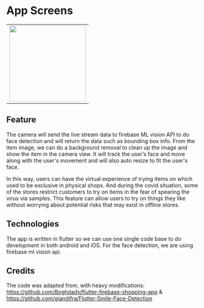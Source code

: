 # App Screens
<div style="text-align: center"><table><tr>
  <td style="text-align: center">
    <img src="https://github.com/ShopeeUltraHackathon2021/GroupH3/blob/master/shopping-app/assets/images/demo.gif" width="200"/></a>
</td>
</tr></table></div>
     


## Feature
The camera will send the live stream data to firebase ML vision API to do face detection and will return the data such as bounding box info. 
From the item image, we can do a background removal to clean up the image and show the item in the camera view. It will track the user’s face and move along with the user's movement and will also auto resize to fit the user's face. 

In this way, users can have the virtual experience of trying items on which used to be exclusive in physical shops. And during the covid situation, some of the stores restrict customers to try on items in the fear of spearing the virus via samples. This feature can allow users to try on things they like without worrying about potential risks that may exist in offline stores. 

## Technologies
The app is written in flutter so we can use one single code base to do development in both android and iOS. For the face detection, we are using firebase ml vision api.

## Credits
The code was adapted from, with heavy modifications: https://github.com/Boghdady/flutter-firebase-shopping-app & https://github.com/giandifra/Flutter-Smile-Face-Detection
